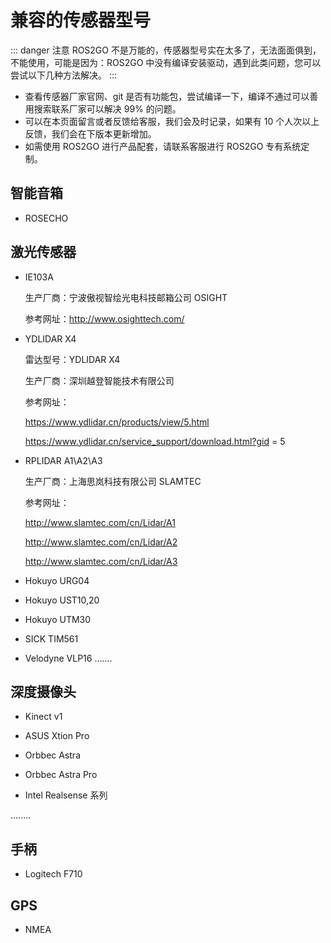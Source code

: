 # 兼容的传感器型号

::: danger 注意
ROS2GO 不是万能的，传感器型号实在太多了，无法面面俱到，不能使用，可能是因为：ROS2GO 中没有编译安装驱动，遇到此类问题，您可以尝试以下几种方法解决。
:::

- 查看传感器厂家官网、git 是否有功能包，尝试编译一下，编译不通过可以善用搜索联系厂家可以解决 99% 的问题。
- 可以在本页面留言或者反馈给客服，我们会及时记录，如果有 10 个人次以上反馈，我们会在下版本更新增加。
- 如需使用 ROS2GO 进行产品配套，请联系客服进行 ROS2GO 专有系统定制。

## 智能音箱

- ROSECHO

## 激光传感器

- IE103A

  生产厂商：宁波傲视智绘光电科技邮箱公司 OSIGHT

  参考网址：http://www.osighttech.com/

- YDLIDAR X4

  雷达型号：YDLIDAR X4

  生产厂商：深圳越登智能技术有限公司

  参考网址：
  
  https://www.ydlidar.cn/products/view/5.html

  https://www.ydlidar.cn/service_support/download.html?gid = 5

- RPLIDAR A1\A2\A3

  生产厂商：上海思岚科技有限公司 SLAMTEC
  
  参考网址：
  
  http://www.slamtec.com/cn/Lidar/A1
  
  http://www.slamtec.com/cn/Lidar/A2
  
  http://www.slamtec.com/cn/Lidar/A3

- Hokuyo URG04

- Hokuyo UST10,20

- Hokuyo UTM30

- SICK TIM561

- Velodyne VLP16
.......

## 深度摄像头

- Kinect v1

- ASUS Xtion Pro

- Orbbec Astra

- Orbbec Astra Pro

- Intel Realsense 系列

........

## 手柄

- Logitech F710


## GPS

- NMEA

